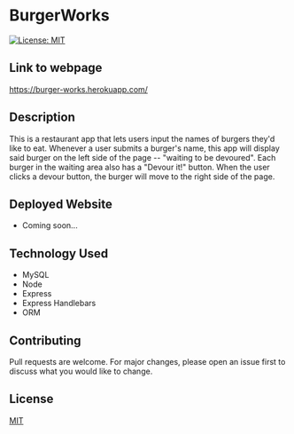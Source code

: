 # BurgerWorks

[![License: MIT](https://img.shields.io/badge/License-MIT-yellow.svg)](https://choosealicense.com/licenses/mit/)

## Link to webpage
https://burger-works.herokuapp.com/

## Description
This is a restaurant app that lets users input the names of burgers they'd like to eat. Whenever a user submits a burger's name, this app will display said burger on the left side of the page -- "waiting to be devoured". Each burger in the waiting area also has a "Devour it!" button. When the user clicks a devour button, the burger will move to the right side of the page.

## Deployed Website 
- Coming soon...

## Technology Used
* MySQL
* Node
* Express
* Express Handlebars
* ORM

## Contributing
Pull requests are welcome. For major changes, please open an issue first to discuss what you would like to change.

## License
[MIT](https://choosealicense.com/licenses/mit/)
